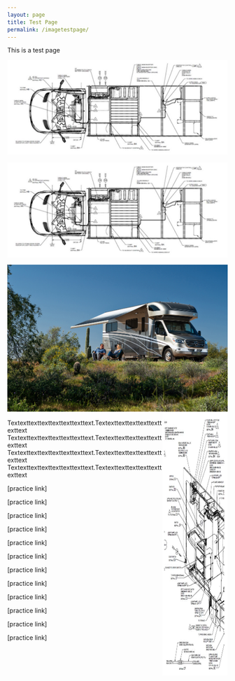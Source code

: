 ```yaml
---
layout: page
title: Test Page
permalink: /imagetestpage/
---
```


This is a test page

<img src="/assets/vandrawing.jpg">

![vandrawing](/assets/vandrawing.jpg)

<img src="/assets/VW-Lifestyle%2005-20.jpg" title="View 24J"/>


<img src="/assets/narrowdrawing1.jpg" alt="drawing 1" title="drawing 1" width="150" height="600" style="float:right;" />

<p>
Textexttexttexttexttexttexttext.Textexttexttexttexttexttexttext
Textexttexttexttexttexttexttext.Textexttexttexttexttexttexttext
Textexttexttexttexttexttexttext.Textexttexttexttexttexttexttext
Textexttexttexttexttexttexttext.Textexttexttexttexttexttexttext
</p>

[practice link]

[practice link]

[practice link]
                                                              
[practice link]

[practice link]

[practice link]

[practice link]

[practice link]

[practice link]
                                                              
[practice link]

[practice link]

[practice link]
